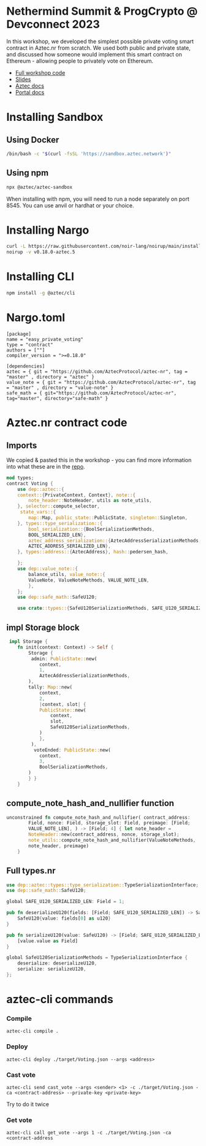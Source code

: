 # Nethermind Summit & ProgCrypto @ Devconnect 2023 

In this workshop, we developed the simplest possible private voting smart contract in Aztec.nr from scratch. We used both public and private state, and discussed how someone would implement this smart contract on Ethereum - allowing people to privately vote on Ethereum.

* [Full workshop code](https://github.com/catmcgee/aztec-voting-workshop/tree/main)
* [Slides](https://docs.google.com/presentation/d/1tZmCYH_rk2MQZ-JnIjB2gFy3015P5iDVMJ2MT84R9lQ/edit?usp=sharing)
* [Aztec docs](https://docs.aztec.network)
* [Portal docs]()

# Installing Sandbox
## Using Docker
```bash
/bin/bash -c "$(curl -fsSL 'https://sandbox.aztec.network')"
```
## Using npm
```bash
npx @aztec/aztec-sandbox
```
When installing with npm, you will need to run a node separately on port 8545. You can use anvil or hardhat or your choice.

# Installing Nargo 

```bash
curl -L https://raw.githubusercontent.com/noir-lang/noirup/main/install | bash
noirup -v v0.18.0-aztec.5
```

# Installing CLI
```bash
npm install -g @aztec/cli
```

# Nargo.toml
```
[package]
name = "easy_private_voting"
type = "contract"
authors = [""]
compiler_version = ">=0.18.0"

[dependencies]
aztec = { git = "https://github.com/AztecProtocol/aztec-nr", tag = "master" , directory = "aztec" }
value_note = { git = "https://github.com/AztecProtocol/aztec-nr", tag = "master" , directory = "value-note" }
safe_math = { git="https://github.com/AztecProtocol/aztec-nr", tag="master", directory="safe-math" }
```
# Aztec.nr contract code

## Imports
We copied & pasted this in the workshop - you can find more information into what these are in the [repo](https://docs.google.com/presentation/d/1tZmCYH_rk2MQZ-JnIjB2gFy3015P5iDVMJ2MT84R9lQ/edit?usp=sharing).

```rust
mod types; 
contract Voting {
    use dep::aztec::{
	context::{PrivateContext, Context}, note::{
	    note_header::NoteHeader, utils as note_utils,
	}, selector::compute_selector,
	 state_vars::{
	    map::Map, public_state::PublicState, singleton::Singleton,
	}, types::type_serialization::{
	    bool_serialization::{BoolSerializationMethods,
	    BOOL_SERIALIZED_LEN},
	    aztec_address_serialization::{AztecAddressSerializationMethods,
	    AZTEC_ADDRESS_SERIALIZED_LEN},
	}, types::address::{AztecAddress}, hash::pedersen_hash,

    }; 
    use dep::value_note::{
	    balance_utils, value_note::{
		ValueNote, ValueNoteMethods, VALUE_NOTE_LEN,
	    },
    }; 
    use dep::safe_math::SafeU120; 

    use crate::types::{SafeU120SerializationMethods, SAFE_U120_SERIALIZED_LEN};
```

## impl Storage block
```rust
 impl Storage {
	fn init(context: Context) -> Self {
	    Storage {
		 admin: PublicState::new(
		    context, 
            1, 
            AztecAddressSerializationMethods,
		), 
        tally: Map::new(
		    context, 
            2, 
            |context, slot| {
			PublicState::new(
			    context,
                slot, 
                SafeU120SerializationMethods,
			)
		    },
		 ),
		  voteEnded: PublicState::new(
		    context, 
            3, 
            BoolSerializationMethods,
		)
	    } }
	}
```

## compute_note_hash_and_nullifier function
```rust
unconstrained fn compute_note_hash_and_nullifier( contract_address:
        Field, nonce: Field, storage_slot: Field, preimage: [Field;
        VALUE_NOTE_LEN], ) -> [Field; 4] { let note_header =
        NoteHeader::new(contract_address, nonce, storage_slot);
        note_utils::compute_note_hash_and_nullifier(ValueNoteMethods,
        note_header, preimage)
    }
```

## Full types.nr
```rust
use dep::aztec::types::type_serialization::TypeSerializationInterface;
use dep::safe_math::SafeU120;

global SAFE_U120_SERIALIZED_LEN: Field = 1;

pub fn deserializeU120(fields: [Field; SAFE_U120_SERIALIZED_LEN]) -> SafeU120 {
    SafeU120{value: fields[0] as u120}
}

pub fn serializeU120(value: SafeU120) -> [Field; SAFE_U120_SERIALIZED_LEN] {
    [value.value as Field]
}

global SafeU120SerializationMethods = TypeSerializationInterface {
    deserialize: deserializeU120,
    serialize: serializeU120,
};
```
# aztec-cli commands

### Compile

`aztec-cli compile .`

### Deploy

`aztec-cli deploy ./target/Voting.json --args <address>`

### Cast vote

`aztec-cli send cast_vote --args <sender> <1> -c ./target/Voting.json -ca <contract-address> --private-key <private-key>`

Try to do it twice

### Get vote

`aztec-cli call get_vote --args 1 -c ./target/Voting.json -ca <contract-address`
